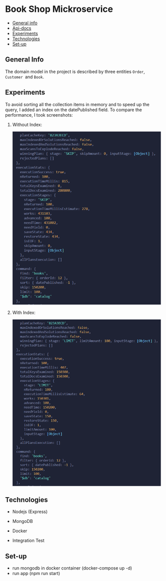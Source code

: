 # Book Shop Mickroservice

- [General info](#general-info)
- [Api-docs](#api-docs)
- [Experiments](#experiments)
- [Technologies](#technologies)
- [Set-up](#set-up)

## General Info

The domain model in the project is described by three entities `Order`, `Customer `and `Book`.

## Experiments

To avoid sorting all the collection items in memory and to speed up the query, I added an index on the datePublished field.
To compare the performance, I took screenshots:

1. Without Index:

   ![](./imgs/plan_query_without_index.png)

2. With Index:

   ![](./imgs/plan_query_index.png)

## Technologies

- Nodejs (Express)

- MongoDB

- Docker

- Integration Test

## Set-up
- run mongodb in docker container (docker-compose up -d)
- run app (npm run start)
